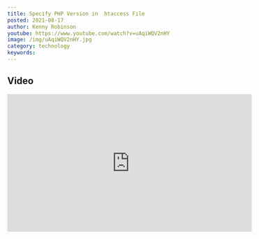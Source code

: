 ```yaml
---
title: Specify PHP Version in  htaccess File
posted: 2021-08-17
author: Kenny Robinson
youtube: https://www.youtube.com/watch?v=uAqiWQV2nHY
image: /img/uAqiWQV2nHY.jpg
category: technology
keywords: 
---
```


## Video

<iframe width="560" height="315" src="https://www.youtube.com/embed/uAqiWQV2nHY" frameborder="0" allow="autoplay; encrypted-media" allowfullscreen class="youtube"></iframe>

